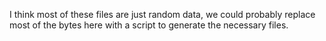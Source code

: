 I think most of these files are just random data, we could probably replace most of the bytes here with a script to generate the necessary files.
